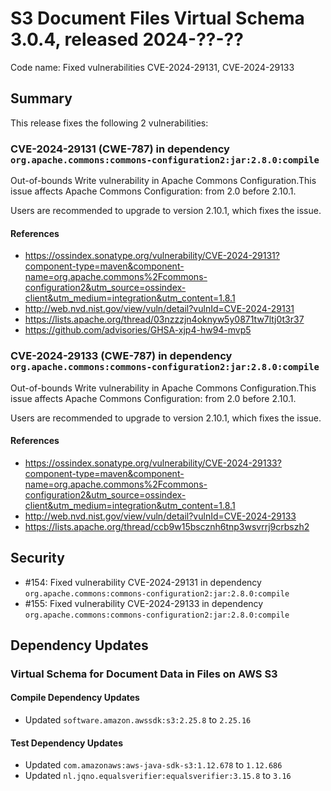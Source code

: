 # S3 Document Files Virtual Schema 3.0.4, released 2024-??-??

Code name: Fixed vulnerabilities CVE-2024-29131, CVE-2024-29133

## Summary

This release fixes the following 2 vulnerabilities:

### CVE-2024-29131 (CWE-787) in dependency `org.apache.commons:commons-configuration2:jar:2.8.0:compile`
Out-of-bounds Write vulnerability in Apache Commons Configuration.This issue affects Apache Commons Configuration: from 2.0 before 2.10.1.

Users are recommended to upgrade to version 2.10.1, which fixes the issue.

#### References
* https://ossindex.sonatype.org/vulnerability/CVE-2024-29131?component-type=maven&component-name=org.apache.commons%2Fcommons-configuration2&utm_source=ossindex-client&utm_medium=integration&utm_content=1.8.1
* http://web.nvd.nist.gov/view/vuln/detail?vulnId=CVE-2024-29131
* https://lists.apache.org/thread/03nzzzjn4oknyw5y0871tw7ltj0t3r37
* https://github.com/advisories/GHSA-xjp4-hw94-mvp5

### CVE-2024-29133 (CWE-787) in dependency `org.apache.commons:commons-configuration2:jar:2.8.0:compile`
Out-of-bounds Write vulnerability in Apache Commons Configuration.This issue affects Apache Commons Configuration: from 2.0 before 2.10.1.

Users are recommended to upgrade to version 2.10.1, which fixes the issue.

#### References
* https://ossindex.sonatype.org/vulnerability/CVE-2024-29133?component-type=maven&component-name=org.apache.commons%2Fcommons-configuration2&utm_source=ossindex-client&utm_medium=integration&utm_content=1.8.1
* http://web.nvd.nist.gov/view/vuln/detail?vulnId=CVE-2024-29133
* https://lists.apache.org/thread/ccb9w15bscznh6tnp3wsvrrj9crbszh2

## Security

* #154: Fixed vulnerability CVE-2024-29131 in dependency `org.apache.commons:commons-configuration2:jar:2.8.0:compile`
* #155: Fixed vulnerability CVE-2024-29133 in dependency `org.apache.commons:commons-configuration2:jar:2.8.0:compile`

## Dependency Updates

### Virtual Schema for Document Data in Files on AWS S3

#### Compile Dependency Updates

* Updated `software.amazon.awssdk:s3:2.25.8` to `2.25.16`

#### Test Dependency Updates

* Updated `com.amazonaws:aws-java-sdk-s3:1.12.678` to `1.12.686`
* Updated `nl.jqno.equalsverifier:equalsverifier:3.15.8` to `3.16`
